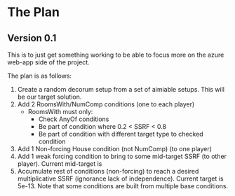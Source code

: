 # The Plan
## Version 0.1
This is to just get something working to be able to focus more on the azure web-app side of the project.

The plan is as follows:

1. Create a random decorum setup from a set of aimiable setups. This will be our target solution.
2. Add 2 RoomsWith/NumComp conditions (one to each player)
    - RoomsWith must only:
        - Check AnyOf conditions
        - Be part of condition where 0.2 \< SSRF \< 0.8
        - Be part of condition with different target type to checked condition
3. Add 1 Non-forcing House condition (not NumComp) (to one player)
4. Add 1 weak forcing condition to bring to some mid-target SSRF (to other player). Current mid-target is 
5. Accumulate rest of conditions (non-forcing) to reach a desired multiplicative SSRF (ignorance lack of independence). Current target is 5e-13. Note that some conditions are built from multiple base conditions.
